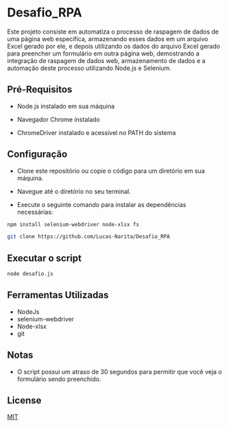 # Desafio_RPA

Este projeto consiste em automatiza o processo de raspagem de dados de uma página web específica, armazenando esses dados em um arquivo Excel gerado por ele, e depois utilizando os dados do arquivo Excel gerado para preencher um formulário em outra página web, demostrando a integração de raspagem de dados web, armazenamento de dados e a automação deste processo utilizando Node.js e Selenium.


## Pré-Requisitos

- Node.js instalado em sua máquina

- Navegador Chrome instalado

- ChromeDriver instalado e acessível no PATH do sistema

## Configuração

- Clone este repositório ou copie o código para um diretório em sua máquina.

- Navegue até o diretório no seu terminal.

- Execute o seguinte comando para instalar as dependências necessárias:
```bash
npm install selenium-webdriver node-xlsx fs
```
```bash
git clone https://github.com/Lucas-Narita/Desafio_RPA
```

## Executar o script
```bash
node desafio.js
```
## Ferramentas Utilizadas
- NodeJs
- selenium-webdriver
- Node-xlsx
- git
## Notas

- O script possui um atraso de 30 segundos para permitir que você veja o formulário sendo preenchido.


## License

[MIT](https://choosealicense.com/licenses/mit/)
